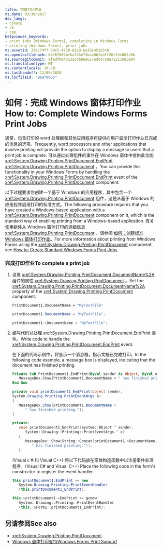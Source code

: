 ```yaml
---
title: 完成打印作业
ms.date: 03/30/2017
dev_langs:
- csharp
- vb
- cpp
helpviewer_keywords:
- print jobs [Windows Forms], completing in Windows Forms
- printing [Windows Forms], print jobs
ms.assetid: 23ec74f7-34c5-4710-82a0-ee2914518548
ms.openlocfilehash: 62f67002bfbaf46e73bae06fdaff26efde865c06
ms.sourcegitcommit: 9f6df084c53a3da0ea657ed0d708a72213683084
ms.translationtype: MT
ms.contentlocale: zh-CN
ms.lasthandoff: 12/09/2020
ms.locfileid: "96970665"
---
```

# <a name="how-to-complete-windows-forms-print-jobs"></a><span data-ttu-id="5806e-102">如何：完成 Windows 窗体打印作业</span><span class="sxs-lookup"><span data-stu-id="5806e-102">How to: Complete Windows Forms Print Jobs</span></span>
<span data-ttu-id="5806e-103">通常，包含打印的 word 处理器和其他应用程序将提供向用户显示打印作业已完成的消息的选项。</span><span class="sxs-lookup"><span data-stu-id="5806e-103">Frequently, word processors and other applications that involve printing will provide the option to display a message to users that a print job is complete.</span></span> <span data-ttu-id="5806e-104">可以通过处理组件的事件在 Windows 窗体中提供此功能 <xref:System.Drawing.Printing.PrintDocument.EndPrint> <xref:System.Drawing.Printing.PrintDocument> 。</span><span class="sxs-lookup"><span data-stu-id="5806e-104">You can provide this functionality in your Windows Forms by handling the <xref:System.Drawing.Printing.PrintDocument.EndPrint> event of the <xref:System.Drawing.Printing.PrintDocument> component.</span></span>  
  
 <span data-ttu-id="5806e-105">以下过程要求你创建一个基于 Windows 的应用程序，其中包含一个 <xref:System.Drawing.Printing.PrintDocument> 组件，这是从基于 Windows 的应用程序启用打印的标准方式。</span><span class="sxs-lookup"><span data-stu-id="5806e-105">The following procedure requires that you have created a Windows-based application with a <xref:System.Drawing.Printing.PrintDocument> component on it, which is the standard way of enabling printing from a Windows-based application.</span></span> <span data-ttu-id="5806e-106">有关使用组件从 Windows 窗体打印的详细信息 <xref:System.Drawing.Printing.PrintDocument> ，请参阅 [如何：创建标准 Windows 窗体打印作业](how-to-create-standard-windows-forms-print-jobs.md)。</span><span class="sxs-lookup"><span data-stu-id="5806e-106">For more information about printing from Windows Forms using the <xref:System.Drawing.Printing.PrintDocument> component, see [How to: Create Standard Windows Forms Print Jobs](how-to-create-standard-windows-forms-print-jobs.md).</span></span>  
  
### <a name="to-complete-a-print-job"></a><span data-ttu-id="5806e-107">完成打印作业</span><span class="sxs-lookup"><span data-stu-id="5806e-107">To complete a print job</span></span>  
  
1. <span data-ttu-id="5806e-108">设置 <xref:System.Drawing.Printing.PrintDocument.DocumentName%2A> 组件的属性 <xref:System.Drawing.Printing.PrintDocument> 。</span><span class="sxs-lookup"><span data-stu-id="5806e-108">Set the <xref:System.Drawing.Printing.PrintDocument.DocumentName%2A> property of the <xref:System.Drawing.Printing.PrintDocument> component.</span></span>  
  
    ```vb  
    PrintDocument1.DocumentName = "MyTextFile"  
    ```  
  
    ```csharp  
    printDocument1.DocumentName = "MyTextFile";  
    ```  
  
    ```cpp  
    printDocument1->DocumentName = "MyTextFile";  
    ```  
  
2. <span data-ttu-id="5806e-109">编写代码以处理 <xref:System.Drawing.Printing.PrintDocument.EndPrint> 事件。</span><span class="sxs-lookup"><span data-stu-id="5806e-109">Write code to handle the <xref:System.Drawing.Printing.PrintDocument.EndPrint> event.</span></span>  
  
     <span data-ttu-id="5806e-110">在下面的代码示例中，将显示一个消息框，指示文档已完成打印。</span><span class="sxs-lookup"><span data-stu-id="5806e-110">In the following code example, a message box is displayed, indicating that the document has finished printing.</span></span>  
  
    ```vb  
    Private Sub PrintDocument1_EndPrint(ByVal sender As Object, ByVal e As System.Drawing.Printing.PrintEventArgs) Handles PrintDocument1.EndPrint  
       MessageBox.Show(PrintDocument1.DocumentName + " has finished printing.")  
    End Sub  
    ```  
  
    ```csharp  
    private void printDocument1_EndPrint(object sender,
    System.Drawing.Printing.PrintEventArgs e)  
    {  
       MessageBox.Show(printDocument1.DocumentName +
          " has finished printing.");  
    }  
    ```  
  
    ```cpp  
    private:  
       void printDocument1_EndPrint(System::Object ^ sender,  
          System::Drawing::Printing::PrintEventArgs ^ e)  
       {  
          MessageBox::Show(String::Concat(printDocument1->DocumentName,  
             " has finished printing."));  
       }  
    ```  
  
     <span data-ttu-id="5806e-111"> (Visual c # 和 Visual C++) 将以下代码放在窗体构造函数中以注册事件处理程序。</span><span class="sxs-lookup"><span data-stu-id="5806e-111">(Visual C# and Visual C++) Place the following code in the form's constructor to register the event handler.</span></span>  
  
    ```csharp  
    this.printDocument1.EndPrint += new  
       System.Drawing.Printing.PrintEventHandler  
       (this.printDocument1_EndPrint);  
    ```  
  
    ```cpp  
    this->printDocument1->EndPrint += gcnew  
       System::Drawing::Printing::PrintEventHandler  
       (this, &Form1::printDocument1_EndPrint);  
    ```  
  
## <a name="see-also"></a><span data-ttu-id="5806e-112">另请参阅</span><span class="sxs-lookup"><span data-stu-id="5806e-112">See also</span></span>

- <xref:System.Drawing.Printing.PrintDocument>
- [<span data-ttu-id="5806e-113">Windows 窗体打印支持</span><span class="sxs-lookup"><span data-stu-id="5806e-113">Windows Forms Print Support</span></span>](windows-forms-print-support.md)
